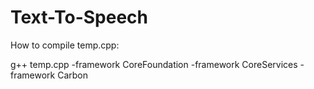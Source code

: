 # Text-To-Speech
How to compile temp.cpp:

g++ temp.cpp -framework CoreFoundation -framework CoreServices -framework Carbon

